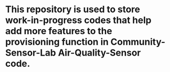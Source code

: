 <h1>This repository is used to store work-in-progress codes that help add more features to the provisioning function in Community-Sensor-Lab Air-Quality-Sensor code.</h1>

